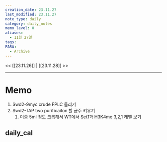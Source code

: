 ```yaml
---
creation_date: 23.11.27
last_modified: 23.11.27
note_type: daily
category: daily_notes
memo_level: 0
aliases:
  - 11월 27일
tags: 
PARA:
  - Archive
---
```


<< [[23.11.26]] | [[23.11.28]] >>

---
# Memo
1.  Swd2-9myc crude FPLC 돌리기
2. Swd2-TAP two purificaiton 할 균주 키우기
	1. 이중 5ml 정도 크롭해서 WT에서 Set1과 H3K4me 3,2,1 레벨 보기

## daily_cal
